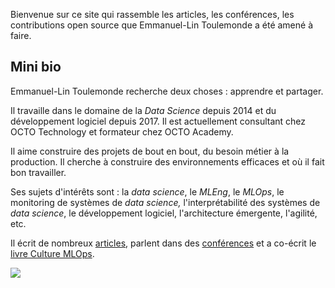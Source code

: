 Bienvenue sur ce site qui rassemble les articles, les conférences, les contributions open source que Emmanuel-Lin
Toulemonde a été amené à faire.

## Mini bio

Emmanuel-Lin Toulemonde recherche deux choses : apprendre et partager.

Il travaille dans le domaine de la _Data Science_ depuis 2014 et du développement logiciel depuis 2017. Il est
actuellement consultant chez OCTO Technology et formateur chez OCTO Academy.

Il aime construire des projets de bout en bout, du besoin métier à la production. Il cherche à construire des
environnements efficaces et où il fait bon travailler.

Ses sujets d'intérêts sont : la _data science_, le _MLEng_, le _MLOps_, le monitoring de systèmes de _data science,_
l'interprétabilité des systèmes de _data science_, le développement logiciel, l'architecture émergente, l'agilité, etc.

Il écrit de nombreux [articles](https://eltoulemonde.fr/articles), parlent dans
des [conférences](https://eltoulemonde.fr/conference) et a co-écrit
le [livre Culture MLOps](https://blog.octo.com/culture-mlops--le-machine-learning-est-un-logiciel-qui-se-delivre-comme-les-autres-1).

![](https://hits.seeyoufarm.com/api/count/incr/badge.svg?url=https%3A%2F%2Feltoulemonde.fr&count_bg=%2379C83D&title_bg=%23555555&icon=&icon_color=%23E7E7E7&title=hits&edge_flat=false)
